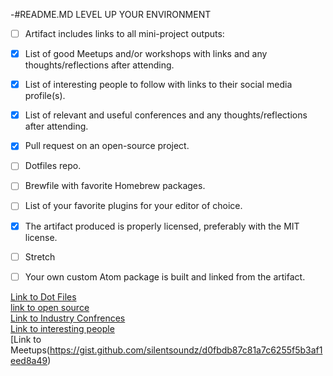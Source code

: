 -#README.MD
LEVEL UP YOUR ENVIRONMENT 
- [ ] Artifact includes links to all mini-project outputs:
- [x] List of good Meetups and/or workshops with links and any thoughts/reflections after attending.
- [x] List of interesting people to follow with links to their social media profile(s).
- [x] List of relevant and useful conferences and any thoughts/reflections after attending.
- [x] Pull request on an open-source project.
- [ ] Dotfiles repo.
- [ ] Brewfile with favorite Homebrew packages.
- [ ] List of your favorite plugins for your editor of choice.
- [x] The artifact produced is properly licensed, preferably with the MIT license.
- [ ] Stretch

- [ ] Your own custom Atom package is built and linked from the artifact.

[Link to Dot Files](about:blank)  
[link to open source](https://github.com/HabitRPG/habitica/issues/8540)  
[Link to Industry Confrences](https://gist.github.com/silentsoundz/130df391debef7b75a2e2411c859b36a)   
[Link to interesting people](https://gist.github.com/silentsoundz/f7ee6023535b5b9627cedaa9c1732ad5)   
[Link to Meetups(https://gist.github.com/silentsoundz/d0fbdb87c81a7c6255f5b3af1eed8a49)   
